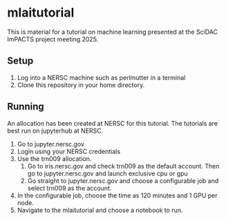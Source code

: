 # mlaitutorial

This is material for a tutorial on machine learning presented at the SciDAC ImPACTS project meeting 2025. 

## Setup
1. Log into a NERSC machine such as perlmutter in a terminal 
2. Clone this repository in your home directory.

## Running
An allocation has been created at NERSC for this tutorial.
The tutorials are best run on jupyterhub at NERSC.

1. Go to jupyter.nersc.gov
2. Login using your NERSC credentials
3. Use the trn009 allocation.
    1. Go to iris.nersc.gov and check trn009 as the default account.  Then go to jupyter.nersc.gov and launch exclusive cpu or gpu
    2. Go straight to jupyter.nersc.gov and choose a configurable job and select trn009 as the account.
4. In the configurable job, choose the time as 120 minutes and 1 GPU per node.
5. Navigate to the mlaitutorial and choose a notebook to run. 


